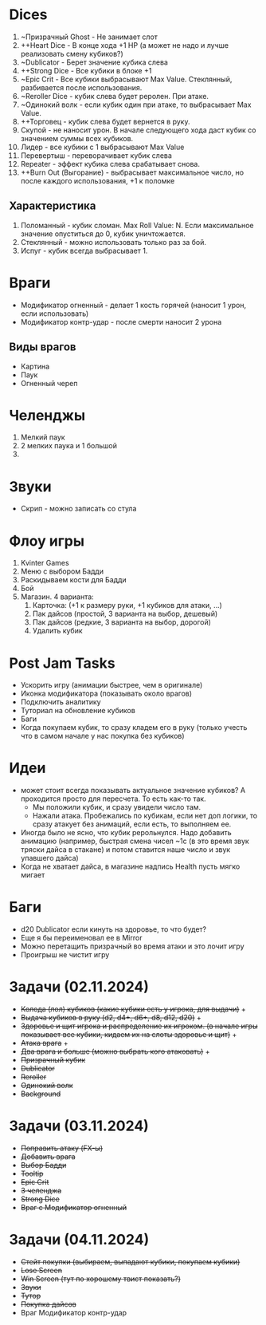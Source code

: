 # Dices

1. ~Призрачный Ghost - Не занимает слот
2. ++Heart Dice - В конце хода +1 HP (а может не надо и лучше реализовать смену кубиков?)
3. ~Dublicator - Берет значение кубика слева
4. ++Strong Dice - Все кубики в блоке +1
5. ~Epic Crit - Все кубики выбрасывают Max Value. Стеклянный, разбивается после использования.
6. ~Reroller Dice - кубик слева будет реролен. При атаке.
7. ~Одинокий волк - если кубик один при атаке, то выбрасывает Max Value.
8. ++Торговец - кубик слева будет вернется в руку.
9. Скупой - не наносит урон. В начале следующего хода даст кубик со значением суммы всех кубиков.
10. Лидер - все кубики с 1 выбрасывают Max Value
11. Перевертыш - переворачивает кубик слева
12. Repeater - эффект кубика слева срабатывает снова.
13. ++Burn Out (Выгорание) - выбрасывает максимальное число, но после каждого использования, +1 к поломке 

## Характеристика
1. Поломанный - кубик сломан. Max Roll Value: N. Если максимальное значение опуститься до 0, кубик уничтожается.
2. Стеклянный - можно использовать только раз за бой.
3. Испуг - кубик всегда выбрасывает 1.

# Враги
- Модификатор огненный - делает 1 кость горячей (наносит 1 урон, если использовать)
- Модификатор контр-удар - после смерти наносит 2 урона

## Виды врагов
- Картина
- Паук
- Огненный череп

# Челенджы
1. Мелкий паук 
2. 2 мелких паука и 1 большой
3. 

# Звуки
- Скрип - можно записать со стула

# Флоу игры
1. Kvinter Games
2. Меню с выбором Бадди
3. Раскидываем кости для Бадди
4. Бой 
5. Магазин. 4 варианта: 
    1. Карточка: (+1 к размеру руки, +1 кубиков для атаки, ...)
    2. Пак дайсов (простой, 3 варианта на выбор, дешевый)
    3. Пак дайсов (редкие, 3 варианта на выбор, дорогой)
    4. Удалить кубик

# Post Jam Tasks
- Ускорить игру (анимации быстрее, чем в оригинале)
- Иконка модификатора (показывать около врагов)
- Подключить аналитику
- Туториал на обновление кубиков
- Баги
- Когда покупаем кубик, то сразу кладем его в руку (только учесть что в самом начале у нас покупка без кубиков)

# Идеи
- может стоит всегда показывать актуальное значение кубиков? А проходится просто для пересчета.
То есть как-то так. 
    - Мы положили кубик, и сразу увидели число там.
    - Нажали атака. Пробежались по кубикам, если нет доп логики, то сразу атакует без анимаций, если есть, то выполняем ее.
- Иногда было не ясно, что кубик рерольнулся. Надо добавить анимацию (например, быстрая смена чисел ~1c (в это время звук тряски дайса в стакане) и потом ставится наше число и звук упавшего дайса)
- Когда не хватает дайса, в магазине надпись Health пусть мягко мигает  


# Баги
- d20 Dublicator если кинуть на здоровье, то что будет?
- Еще я бы переименовал ее в Mirror
- Можно перетащить призрачный во время атаки и это лочит игру
- Проигрыш не чистит игру


# Задачи (02.11.2024)
- ~~Колода (лол) кубиков (какие кубики есть у игрока, для выдачи)~~ +
- ~~Выдача кубиков в руку (d2, d4+, d6+, d8, d12, d20)~~ +
- ~~Здоровье и щит игрока и распределение их игроком. (в начале игры показывает все кубики, кидаем их на слоты здоровье и щит)~~ +
- ~~Атака врага~~ +
- ~~Два врага и больше (можно выбрать кого атаковать)~~ +
- ~~Призрачный кубик~~
- ~~Dublicator~~
- ~~Reroller~~
- ~~Одинокий волк~~
- ~~Background~~

# Задачи (03.11.2024)
- ~~Поправить атаку (FX-ы)~~
- ~~Добавить врага~~
- ~~Выбор Бадди~~
- ~~Tooltip~~
- ~~Epic Crit~~
- ~~3 челенджа~~
- ~~Strong Dice~~
- ~~Враг с Модификатор огненный~~

# Задачи (04.11.2024)
- ~~Стейт покупки (выбираем, выпадают кубики, покупаем кубики)~~
- ~~Lose Screen~~
- ~~Win Screen (тут по хорошему твист показать?)~~
- ~~Звуки~~
- ~~Тутор~~
- ~~Покупка дайсов~~
- Враг Модификатор контр-удар